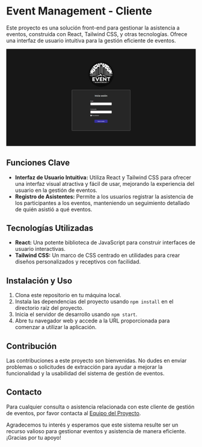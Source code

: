 # Event Management - Cliente

Este proyecto es una solución front-end para gestionar la asistencia a eventos, construida con React, Tailwind CSS, y otras tecnologías. Ofrece una interfaz de usuario intuitiva para la gestión eficiente de eventos.

![Vista Principal](/proyecto.jpeg)

## Funciones Clave

- **Interfaz de Usuario Intuitiva:** Utiliza React y Tailwind CSS para ofrecer una interfaz visual atractiva y fácil de usar, mejorando la experiencia del usuario en la gestión de eventos.
- **Registro de Asistentes:** Permite a los usuarios registrar la asistencia de los participantes a los eventos, manteniendo un seguimiento detallado de quién asistió a qué eventos.

## Tecnologías Utilizadas

- **React:** Una potente biblioteca de JavaScript para construir interfaces de usuario interactivas.
- **Tailwind CSS:** Un marco de CSS centrado en utilidades para crear diseños personalizados y receptivos con facilidad.

## Instalación y Uso

1. Clona este repositorio en tu máquina local.
2. Instala las dependencias del proyecto usando `npm install` en el directorio raíz del proyecto.
3. Inicia el servidor de desarrollo usando `npm start`.
4. Abre tu navegador web y accede a la URL proporcionada para comenzar a utilizar la aplicación.

## Contribución

Las contribuciones a este proyecto son bienvenidas. No dudes en enviar problemas o solicitudes de extracción para ayudar a mejorar la funcionalidad y la usabilidad del sistema de gestión de eventos.

## Contacto

Para cualquier consulta o asistencia relacionada con este cliente de gestión de eventos, por favor contacta al [Equipo del Proyecto](mailto:yuliamandrey@hotmail.com).

Agradecemos tu interés y esperamos que este sistema resulte ser un recurso valioso para gestionar eventos y asistencia de manera eficiente. ¡Gracias por tu apoyo!
